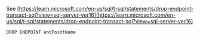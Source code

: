 See [https://learn.microsoft.com/en-us/sql/t-sql/statements/drop-endpoint-transact-sql?view=sql-server-ver16](https://learn.microsoft.com/en-us/sql/t-sql/statements/drop-endpoint-transact-sql?view=sql-server-ver16)
```
DROP ENDPOINT endPointName
```
